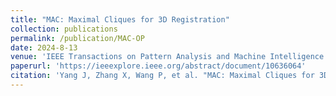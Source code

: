 ```yaml
---
title: "MAC: Maximal Cliques for 3D Registration"
collection: publications
permalink: /publication/MAC-OP
date: 2024-8-13
venue: 'IEEE Transactions on Pattern Analysis and Machine Intelligence'
paperurl: 'https://ieeexplore.ieee.org/abstract/document/10636064'
citation: 'Yang J, Zhang X, Wang P, et al. "MAC: Maximal Cliques for 3D Registration", in IEEE Transactions on Pattern Analysis and Machine Intelligence, doi: 10.1109/TPAMI.2024.3442911'
---
```

